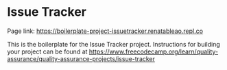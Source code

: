 # Issue Tracker

Page link: https://boilerplate-project-issuetracker.renatableao.repl.co

This is the boilerplate for the Issue Tracker project. Instructions for building your project can be found at https://www.freecodecamp.org/learn/quality-assurance/quality-assurance-projects/issue-tracker
